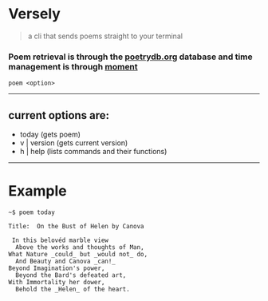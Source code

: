 # Versely

> a cli that sends poems straight to your terminal
 
### Poem retrieval is through the [poetrydb.org](https://poetrydb.org/index.html) database and time management is through [moment](https://www.npmjs.com/package/moment)

```
poem <option>
```
------------------
## current options are:
- today (gets poem)
- v | version (gets current version)
- h | help (lists commands and their functions)

---------------

  # Example
```
~$ poem today

Title:  On the Bust of Helen by Canova

 In this belovéd marble view
  Above the works and thoughts of Man,
What Nature _could_ but _would not_ do,
  And Beauty and Canova _can!_
Beyond Imagination's power,
  Beyond the Bard's defeated art,
With Immortality her dower,
  Behold the _Helen_ of the heart.
```
